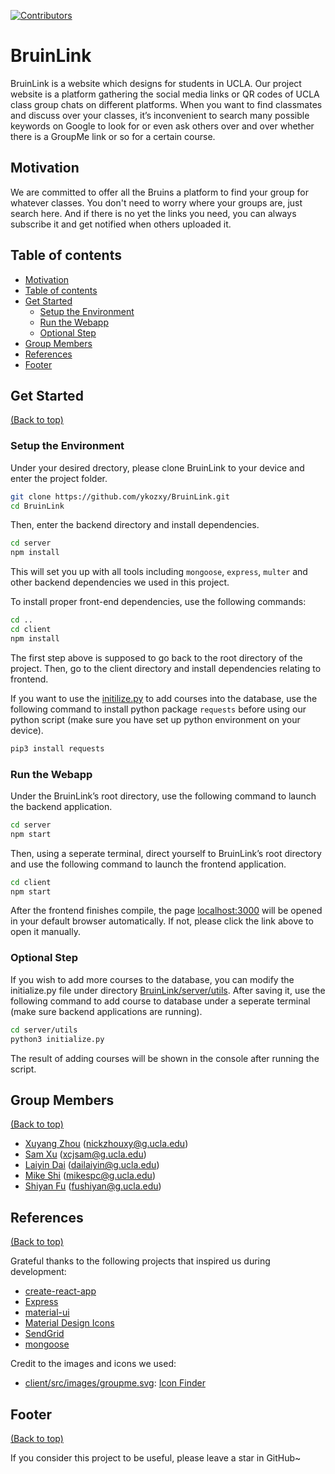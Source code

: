 [![Contributors](https://img.shields.io/badge/Contributors-5-brightgreen.svg?style=flat-square)
](https://github.com/ykozxy/BruinLink/graphs/contributors)

# BruinLink

BruinLink is a website which designs for students in UCLA. Our project website is a platform gathering the social media links or QR codes of UCLA class group chats on different platforms. When you want to find classmates and discuss over your classes, it’s inconvenient to search many possible keywords on Google to look for or even ask others over and over whether there is a GroupMe link or so for a certain course.



## Motivation

We are committed to offer all the Bruins a platform to find your group  for whatever classes. You don't need to worry where your groups are, just search here. And if there is no yet the links you need, you can always subscribe it and get notified when others uploaded it.

## Table of contents

- [Motivation](#motivation)
- [Table of contents](#table-of-contents)
- [Get Started](#Get-Started)
  - [Setup the Environment](#Setup-the-Environment)
  - [Run the Webapp](#Run-the-Webapp)
  - [Optional Step](#Optional-Step)
- [Group Members](#Group-Members)
- [References](#References)
- [Footer](#footer)

## Get Started

[(Back to top)](#table-of-contents)

### Setup the Environment

Under your desired drectory, please clone BruinLink to your device and enter the project folder.

```sh
git clone https://github.com/ykozxy/BruinLink.git
cd BruinLink
```

Then, enter the backend directory and install dependencies.

```sh
cd server
npm install
```

This will set you up with all tools including `mongoose`, `express`, `multer` and other backend dependencies we used in
this project.

To install proper front-end dependencies, use the following commands:

```sh
cd ..
cd client
npm install
```

The first step above is supposed to go back to the root directory of the project. Then, go to the client directory and
install dependencies relating to frontend.

If you want to use the [initilize.py](server/utils/initialize.py) to add courses into the database, use the following
command to install python package `requests` before using our python script (make sure you have set up python
environment on your device).

```sh
pip3 install requests
```

### Run the Webapp

Under the BruinLink’s root directory, use the following command to launch the backend application.

```sh
cd server
npm start
```

Then, using a seperate terminal, direct yourself to BruinLink’s root directory and use the following command to launch
the frontend application.

```sh
cd client
npm start
```

After the frontend finishes compile, the page [localhost:3000](localhost:3000) will be opened in your default browser
automatically. If not, please click the link above to open it manually.

### Optional Step

If you wish to add more courses to the database, you can modify the initialize.py file under
directory [BruinLink/server/utils](server/utils). After saving it, use the following command to add course to database
under a seperate terminal (make sure backend applications are running).

```sh
cd server/utils
python3 initialize.py
```

The result of adding courses will be shown in the console after running the script.

## Group Members

[(Back to top)](#table-of-contents)

- [Xuyang Zhou](https://github.com/ykozxy) (nickzhouxy@g.ucla.edu)
- [Sam Xu](https://github.com/samxu01) (xcjsam@g.ucla.edu)
- [Laiyin Dai](https://github.com/ng666) (dailaiyin@g.ucla.edu)
- [Mike Shi](https://github.com/Spiderpc) (mikespc@g.ucla.edu)
- [Shiyan Fu](https://github.com/Fshiyan) (fushiyan@g.ucla.edu)



## References

[(Back to top)](#table-of-contents)

Grateful thanks to the following projects that inspired us during development:
- [create-react-app](https://github.com/facebook/create-react-app)
- [Express](https://expressjs.com/)
- [material-ui](https://mui.com/)
- [Material Design Icons](https://materialdesignicons.com/)
- [SendGrid](https://sendgrid.com/)
- [mongoose](https://mongoosejs.com/)

Credit to the images and icons we used:
- [client/src/images/groupme.svg](client/src/images/groupme.svg): [Icon Finder](https://www.iconfinder.com/icons/670440/groupme_chat_group_social_icon)



## Footer

[(Back to top)](#table-of-contents)

If you consider this project to be useful, please leave a star in GitHub~

